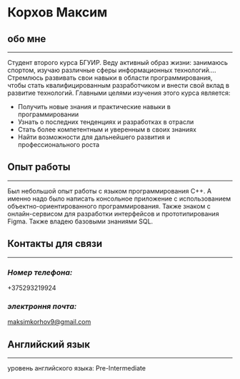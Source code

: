 # **Корхов Максим**


## **обо мне**
---
Студент второго курса БГУИР. Веду активный образ жизни: занимаюсь спортом, изучаю различные сферы информационных технологий....
Стремлюсь развивать свои навыки в области программирования, чтобы стать квалифицированным разработчиком и внести свой вклад в развитие технологий.
Главными целями изучения этого курса является:
- Получить новые знания и практические навыки в программировании
- Узнать о последних тенденциях и разработках в отрасли
- Стать более компетентным и уверенным в своих знаниях
- Найти возможности для дальнейшего развития и профессионального роста


## **Опыт работы**
---
Был небольшой опыт работы с языком программирования C++. А именно надо было написать консольное приложение с использованием объектно-ориентированного программирования. Также знаком с онлайн-сервисом для разработки интерфейсов и прототипирования Figma.
Также владею базовыми знаниями SQL.

## **Контакты для связи**
---
### _Номер телефона:_
+375293219924
### _электроння почта:_
maksimkorhov9@gmail.com

## **Английский язык**
---
уровень английского языка: Pre-Intermediate